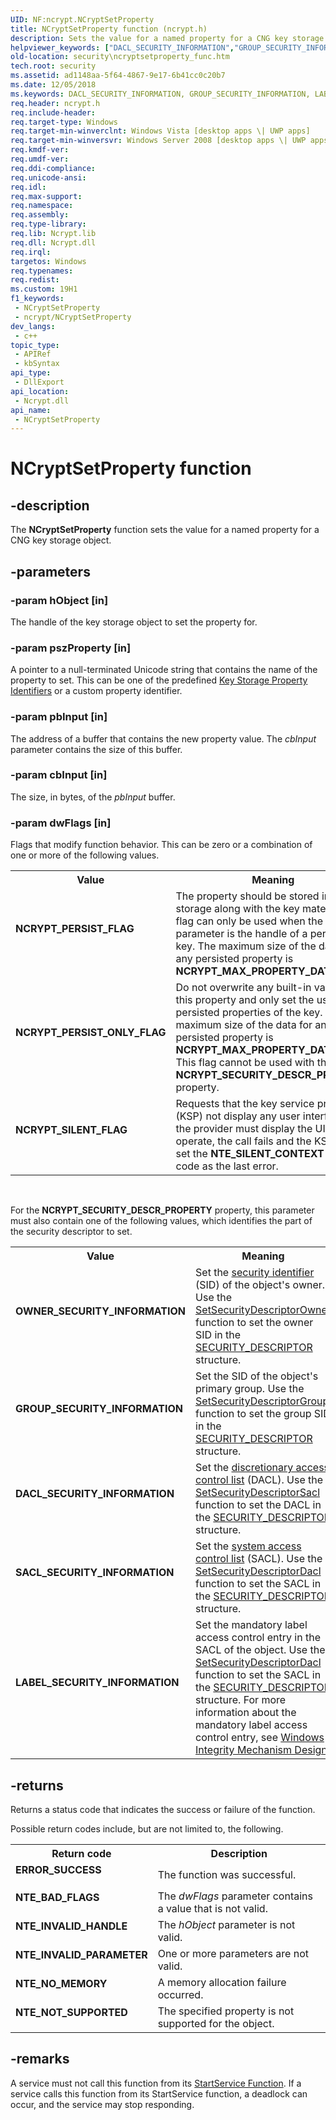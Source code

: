 ```yaml
---
UID: NF:ncrypt.NCryptSetProperty
title: NCryptSetProperty function (ncrypt.h)
description: Sets the value for a named property for a CNG key storage object.
helpviewer_keywords: ["DACL_SECURITY_INFORMATION","GROUP_SECURITY_INFORMATION","LABEL_SECURITY_INFORMATION","NCRYPT_PERSIST_FLAG","NCRYPT_PERSIST_ONLY_FLAG","NCRYPT_SILENT_FLAG","NCryptSetProperty","NCryptSetProperty function [Security]","OWNER_SECURITY_INFORMATION","SACL_SECURITY_INFORMATION","ncrypt/NCryptSetProperty","security.ncryptsetproperty_func"]
old-location: security\ncryptsetproperty_func.htm
tech.root: security
ms.assetid: ad1148aa-5f64-4867-9e17-6b41cc0c20b7
ms.date: 12/05/2018
ms.keywords: DACL_SECURITY_INFORMATION, GROUP_SECURITY_INFORMATION, LABEL_SECURITY_INFORMATION, NCRYPT_PERSIST_FLAG, NCRYPT_PERSIST_ONLY_FLAG, NCRYPT_SILENT_FLAG, NCryptSetProperty, NCryptSetProperty function [Security], OWNER_SECURITY_INFORMATION, SACL_SECURITY_INFORMATION, ncrypt/NCryptSetProperty, security.ncryptsetproperty_func
req.header: ncrypt.h
req.include-header: 
req.target-type: Windows
req.target-min-winverclnt: Windows Vista [desktop apps \| UWP apps]
req.target-min-winversvr: Windows Server 2008 [desktop apps \| UWP apps]
req.kmdf-ver: 
req.umdf-ver: 
req.ddi-compliance: 
req.unicode-ansi: 
req.idl: 
req.max-support: 
req.namespace: 
req.assembly: 
req.type-library: 
req.lib: Ncrypt.lib
req.dll: Ncrypt.dll
req.irql: 
targetos: Windows
req.typenames: 
req.redist: 
ms.custom: 19H1
f1_keywords:
 - NCryptSetProperty
 - ncrypt/NCryptSetProperty
dev_langs:
 - c++
topic_type:
 - APIRef
 - kbSyntax
api_type:
 - DllExport
api_location:
 - Ncrypt.dll
api_name:
 - NCryptSetProperty
---
```


# NCryptSetProperty function


## -description

The <b>NCryptSetProperty</b> function sets the value for a named property for a CNG key storage object.

## -parameters

### -param hObject [in]

The handle of the key storage object to set the property for.

### -param pszProperty [in]

A pointer to a null-terminated Unicode string that contains the name of the property to set. This can be one of the predefined <a href="/windows/desktop/SecCNG/key-storage-property-identifiers">Key Storage Property Identifiers</a> or a custom property identifier.

### -param pbInput [in]

The address of a buffer that contains the new property value. The <i>cbInput</i> parameter contains the size of this buffer.

### -param cbInput [in]

The size, in bytes, of the <i>pbInput</i> buffer.

### -param dwFlags [in]

Flags that modify function behavior. This can be zero or a combination of one or more of the following values.

<table>
<tr>
<th>Value</th>
<th>Meaning</th>
</tr>
<tr>
<td width="40%"><a id="NCRYPT_PERSIST_FLAG"></a><a id="ncrypt_persist_flag"></a><dl>
<dt><b>NCRYPT_PERSIST_FLAG</b></dt>
</dl>
</td>
<td width="60%">
The property should be stored in key storage along with the key material. This flag can only be used when the <i>hObject</i> parameter is the handle of a persisted key. The maximum size of the data for any persisted property is <b>NCRYPT_MAX_PROPERTY_DATA</b> bytes.

</td>
</tr>
<tr>
<td width="40%"><a id="NCRYPT_PERSIST_ONLY_FLAG"></a><a id="ncrypt_persist_only_flag"></a><dl>
<dt><b>NCRYPT_PERSIST_ONLY_FLAG</b></dt>
</dl>
</td>
<td width="60%">
Do not overwrite any built-in values for this property and only set the user-persisted properties of the key.  The maximum size of the data for any persisted property is <b>NCRYPT_MAX_PROPERTY_DATA</b> bytes. This flag cannot be used with the <b>NCRYPT_SECURITY_DESCR_PROPERTY</b> property.

</td>
</tr>
<tr>
<td width="40%"><a id="NCRYPT_SILENT_FLAG"></a><a id="ncrypt_silent_flag"></a><dl>
<dt><b>NCRYPT_SILENT_FLAG</b></dt>
</dl>
</td>
<td width="60%">
Requests that the key service provider (KSP) not display any user interface. If the provider must display the UI to operate, the call fails and the KSP should set the <b>NTE_SILENT_CONTEXT</b> error code as the last error.

</td>
</tr>
</table>
 


For the <b>NCRYPT_SECURITY_DESCR_PROPERTY</b> property, this parameter must also contain one of the following values, which identifies the part of the security descriptor to set.



<table>
<tr>
<th>Value</th>
<th>Meaning</th>
</tr>
<tr>
<td width="40%"><a id="OWNER_SECURITY_INFORMATION"></a><a id="owner_security_information"></a><dl>
<dt><b>OWNER_SECURITY_INFORMATION</b></dt>
</dl>
</td>
<td width="60%">
Set the <a href="/windows/desktop/SecGloss/s-gly">security identifier</a> (SID) of the object's owner. Use the <a href="/windows/desktop/api/securitybaseapi/nf-securitybaseapi-setsecuritydescriptorowner">SetSecurityDescriptorOwner</a> function to set the owner SID in the <a href="/windows/desktop/api/winnt/ns-winnt-security_descriptor">SECURITY_DESCRIPTOR</a> structure.

</td>
</tr>
<tr>
<td width="40%"><a id="GROUP_SECURITY_INFORMATION"></a><a id="group_security_information"></a><dl>
<dt><b>GROUP_SECURITY_INFORMATION</b></dt>
</dl>
</td>
<td width="60%">
Set the SID of the object's primary group. Use the <a href="/windows/desktop/api/securitybaseapi/nf-securitybaseapi-setsecuritydescriptorgroup">SetSecurityDescriptorGroup</a> function to set the group SID in the <a href="/windows/desktop/api/winnt/ns-winnt-security_descriptor">SECURITY_DESCRIPTOR</a> structure.

</td>
</tr>
<tr>
<td width="40%"><a id="DACL_SECURITY_INFORMATION"></a><a id="dacl_security_information"></a><dl>
<dt><b>DACL_SECURITY_INFORMATION</b></dt>
</dl>
</td>
<td width="60%">
Set the <a href="/windows/desktop/SecGloss/d-gly">discretionary access control list</a> (DACL). Use the <a href="/windows/desktop/api/securitybaseapi/nf-securitybaseapi-setsecuritydescriptorsacl">SetSecurityDescriptorSacl</a> function to set the DACL in the <a href="/windows/desktop/api/winnt/ns-winnt-security_descriptor">SECURITY_DESCRIPTOR</a> structure.

</td>
</tr>
<tr>
<td width="40%"><a id="SACL_SECURITY_INFORMATION"></a><a id="sacl_security_information"></a><dl>
<dt><b>SACL_SECURITY_INFORMATION</b></dt>
</dl>
</td>
<td width="60%">
Set the <a href="/windows/desktop/SecGloss/s-gly">system access control list</a> (SACL). Use the <a href="/windows/desktop/api/securitybaseapi/nf-securitybaseapi-setsecuritydescriptordacl">SetSecurityDescriptorDacl</a> function to set the SACL in the <a href="/windows/desktop/api/winnt/ns-winnt-security_descriptor">SECURITY_DESCRIPTOR</a> structure.

</td>
</tr>
<tr>
<td width="40%"><a id="LABEL_SECURITY_INFORMATION"></a><a id="label_security_information"></a><dl>
<dt><b>LABEL_SECURITY_INFORMATION</b></dt>
</dl>
</td>
<td width="60%">
Set the mandatory label access control entry in the SACL of the object. Use the <a href="/windows/desktop/api/securitybaseapi/nf-securitybaseapi-setsecuritydescriptordacl">SetSecurityDescriptorDacl</a> function to set the SACL in the <a href="/windows/desktop/api/winnt/ns-winnt-security_descriptor">SECURITY_DESCRIPTOR</a> structure. For more information about the mandatory label access control entry, see <a href="/previous-versions/dotnet/articles/bb625963(v=msdn.10)">Windows Integrity Mechanism Design</a>.

</td>
</tr>
</table>

## -returns

Returns a status code that indicates the success or failure of the function.


Possible return codes include, but are not limited to, the following.



<table>
<tr>
<th>Return code</th>
<th>Description</th>
</tr>
<tr>
<td width="40%">
<dl>
<dt><b>ERROR_SUCCESS</b></dt>
</dl>
</td>
<td width="60%">
The function was successful.

</td>
</tr>
<tr>
<td width="40%">
<dl>
<dt><b>NTE_BAD_FLAGS</b></dt>
</dl>
</td>
<td width="60%">
The <i>dwFlags</i> parameter contains a value that is not valid.

</td>
</tr>
<tr>
<td width="40%">
<dl>
<dt><b>NTE_INVALID_HANDLE</b></dt>
</dl>
</td>
<td width="60%">
The <i>hObject</i> parameter is not valid.

</td>
</tr>
<tr>
<td width="40%">
<dl>
<dt><b>NTE_INVALID_PARAMETER</b></dt>
</dl>
</td>
<td width="60%">
One or more parameters are not valid.

</td>
</tr>
<tr>
<td width="40%">
<dl>
<dt><b>NTE_NO_MEMORY</b></dt>
</dl>
</td>
<td width="60%">
A memory allocation failure occurred.

</td>
</tr>
<tr>
<td width="40%">
<dl>
<dt><b>NTE_NOT_SUPPORTED</b></dt>
</dl>
</td>
<td width="60%">
The specified property is not supported for the object.

</td>
</tr>
</table>

## -remarks

A service must not call this function from its <a href="/windows/win32/api/winsvc/nf-winsvc-startservicea">StartService Function</a>. If a service calls this function from its StartService function, a deadlock can occur, and the service may stop responding.